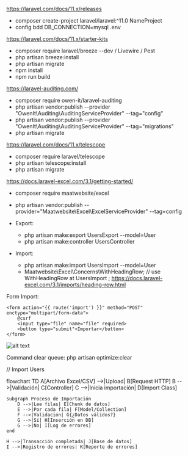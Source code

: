 https://laravel.com/docs/11.x/releases
- composer create-project laravel/laravel:^11.0 NameProject
- config bdd DB_CONNECTION=mysql .env

https://laravel.com/docs/11.x/starter-kits
- composer require laravel/breeze --dev / Livewire / Pest
- php artisan breeze:install
- php artisan migrate
- npm install
- npm run build



https://laravel-auditing.com/
- composer require owen-it/laravel-auditing
- php artisan vendor:publish --provider "OwenIt\Auditing\AuditingServiceProvider" --tag="config"
- php artisan vendor:publish --provider "OwenIt\Auditing\AuditingServiceProvider" --tag="migrations"
- php artisan migrate


https://laravel.com/docs/11.x/telescope
- composer require laravel/telescope
- php artisan telescope:install
- php artisan migrate


https://docs.laravel-excel.com/3.1/getting-started/
- composer require maatwebsite/excel
- php artisan vendor:publish --provider="Maatwebsite\Excel\ExcelServiceProvider" --tag=config


- Export:
    - php artisan make:export UsersExport --model=User
    - php artisan make:controller UsersController 

 
- Import:
    - php artisan make:import UsersImport --model=User
     - Maatwebsite\Excel\Concerns\WithHeadingRow; // use WithHeadingRow at  UsersImport  ; https://docs.laravel-excel.com/3.1/imports/heading-row.html

Form Import:  

    <form action="{{ route('import') }}" method="POST" enctype="multipart/form-data">
        @csrf
        <input type="file" name="file" required>
        <button type="submit">Importar</button>
    </form>


![alt text](image-3.png)

Command clear queue: php artisan optimize:clear


// Import Users

flowchart TD
    A[Archivo Excel/CSV] -->|Upload| B[Request HTTP]
    B -->|Validación| C[Controller]
    C -->|Inicia importación| D[Import Class]
    
    subgraph Proceso de Importación
        D -->|Lee filas| E[Chunk de datos]
        E -->|Por cada fila| F[Model/Collection]
        F -->|Validación| G{¿Datos válidos?}
        G -->|Sí| H[Inserción en DB]
        G -->|No| I[Log de errores]
    end
    
    H -->|Transacción completada| J[Base de datos]
    I -->|Registro de errores| K[Reporte de errores]
